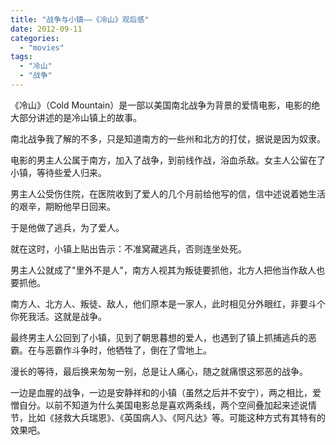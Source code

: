 ```yaml
---
title: "战争与小镇——《冷山》观后感"
date: 2012-09-11
categories: 
  - "movies"
tags: 
  - "冷山"
  - "战争"
---
```


《冷山》（Cold Mountain）是一部以美国南北战争为背景的爱情电影，电影的绝大部分讲述的是冷山镇上的故事。

南北战争我了解的不多，只是知道南方的一些州和北方的打仗，据说是因为奴隶。

电影的男主人公属于南方，加入了战争，到前线作战，浴血杀敌。女主人公留在了小镇，等待些爱人归来。

男主人公受伤住院，在医院收到了爱人的几个月前给他写的信，信中述说着她生活的艰辛，期盼他早日回来。

于是他做了逃兵，为了爱人。

就在这时，小镇上贴出告示：不准窝藏逃兵，否则连坐处死。

男主人公就成了"里外不是人"，南方人视其为叛徒要抓他，北方人把他当作敌人也要抓他。

南方人、北方人、叛徒、敌人，他们原本是一家人，此时相见分外眼红，非要斗个你死我活。这就是战争。

最终男主人公回到了小镇，见到了朝思暮想的爱人，也遇到了镇上抓捕逃兵的恶霸。在与恶霸作斗争时，他牺牲了，倒在了雪地上。

漫长的等待，最后换来匆匆一别，总是让人痛心，随之就痛恨这邪恶的战争。

一边是血腥的战争，一边是安静祥和的小镇（虽然之后并不安宁），两之相比，爱憎自分。以前不知道为什么美国电影总是喜欢两条线，两个空间叠加起来述说情节，比如《拯救大兵瑞恩》、《英国病人》、《阿凡达》等。可能这种方式有其特有的效果吧。
